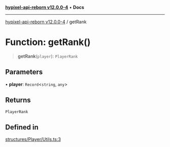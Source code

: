 [**hypixel-api-reborn v12.0.0-4**](../README.md) • **Docs**

***

[hypixel-api-reborn v12.0.0-4](../globals.md) / getRank

# Function: getRank()

> **getRank**(`player`): `PlayerRank`

## Parameters

• **player**: `Record`\<`string`, `any`\>

## Returns

`PlayerRank`

## Defined in

[structures/Player/Utils.ts:3](https://github.com/Kathund/REBORN-docs-TEST/blob/1c14a4fa83649d1c26475bdd62d394bf5095b016/src/structures/Player/Utils.ts#L3)
